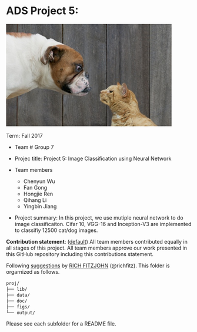 # ADS Project 5: 


![image](figs/woof_meow.jpg)

Term: Fall 2017
+ Team # Group 7
+ Projec title: Project 5: Image Classification using Neural Network
+ Team members
	+ Chenyun Wu
	+ Fan Gong
	+ Hongjie Ren
	+ Qihang Li
	+ Yingbin Jiang
	
+ Project summary: In this project, we use mutiple neural network to do image classificaiton. Cifar 10, VGG-16 and Inception-V3 are implemented to classifiy 12500 cat/dog images.
	
**Contribution statement**: ([default](doc/a_note_on_contributions.md)) All team members contributed equally in all stages of this project. All team members approve our work presented in this GitHub repository including this contributions statement. 

Following [suggestions](http://nicercode.github.io/blog/2013-04-05-projects/) by [RICH FITZJOHN](http://nicercode.github.io/about/#Team) (@richfitz). This folder is orgarnized as follows.

```
proj/
├── lib/
├── data/
├── doc/
├── figs/
└── output/
```

Please see each subfolder for a README file.
